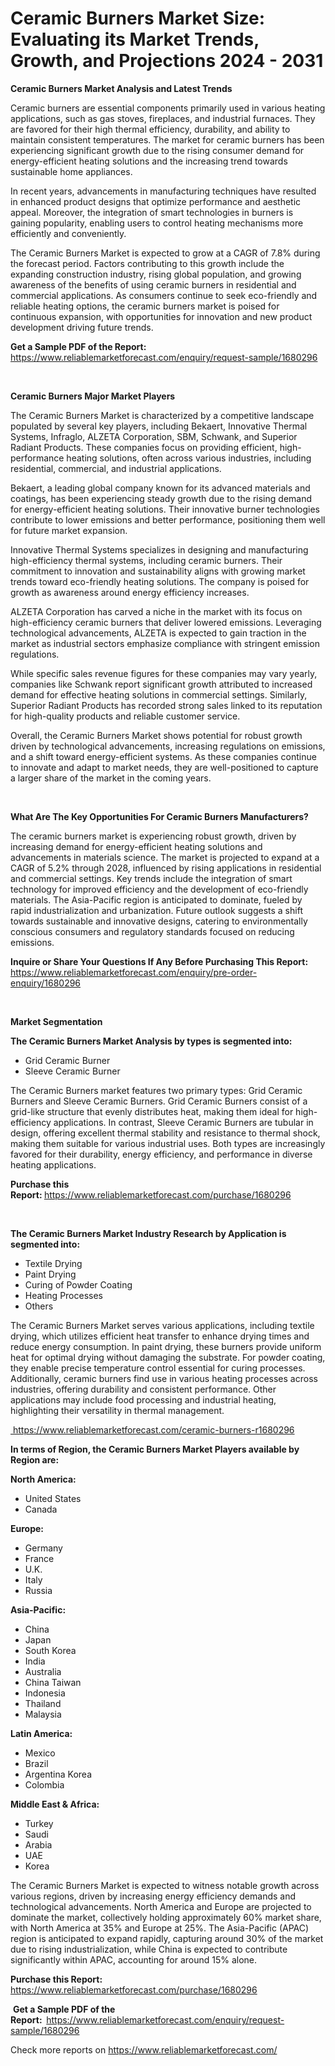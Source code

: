 <p><h1>Ceramic Burners Market Size: Evaluating its Market Trends, Growth, and Projections 2024 - 2031</h1></p><p><strong>Ceramic Burners Market Analysis and Latest Trends</strong></p>
<p><p>Ceramic burners are essential components primarily used in various heating applications, such as gas stoves, fireplaces, and industrial furnaces. They are favored for their high thermal efficiency, durability, and ability to maintain consistent temperatures. The market for ceramic burners has been experiencing significant growth due to the rising consumer demand for energy-efficient heating solutions and the increasing trend towards sustainable home appliances.</p><p>In recent years, advancements in manufacturing techniques have resulted in enhanced product designs that optimize performance and aesthetic appeal. Moreover, the integration of smart technologies in burners is gaining popularity, enabling users to control heating mechanisms more efficiently and conveniently. </p><p>The Ceramic Burners Market is expected to grow at a CAGR of 7.8% during the forecast period. Factors contributing to this growth include the expanding construction industry, rising global population, and growing awareness of the benefits of using ceramic burners in residential and commercial applications. As consumers continue to seek eco-friendly and reliable heating options, the ceramic burners market is poised for continuous expansion, with opportunities for innovation and new product development driving future trends.</p></p>
<p><strong>Get a Sample PDF of the Report:&nbsp;</strong> <a href="https://www.reliablemarketforecast.com/enquiry/request-sample/1680296?utm_campaign=1144&utm_medium=2&utm_source=Github&utm_content=ia&utm_term=28122024&utm_id=ceramic-burners">https://www.reliablemarketforecast.com/enquiry/request-sample/1680296</a></p>
<p>&nbsp;</p>
<p><strong>Ceramic Burners Major Market Players</strong></p>
<p><p>The Ceramic Burners Market is characterized by a competitive landscape populated by several key players, including Bekaert, Innovative Thermal Systems, Infraglo, ALZETA Corporation, SBM, Schwank, and Superior Radiant Products. These companies focus on providing efficient, high-performance heating solutions, often across various industries, including residential, commercial, and industrial applications.</p><p>Bekaert, a leading global company known for its advanced materials and coatings, has been experiencing steady growth due to the rising demand for energy-efficient heating solutions. Their innovative burner technologies contribute to lower emissions and better performance, positioning them well for future market expansion.</p><p>Innovative Thermal Systems specializes in designing and manufacturing high-efficiency thermal systems, including ceramic burners. Their commitment to innovation and sustainability aligns with growing market trends toward eco-friendly heating solutions. The company is poised for growth as awareness around energy efficiency increases.</p><p>ALZETA Corporation has carved a niche in the market with its focus on high-efficiency ceramic burners that deliver lowered emissions. Leveraging technological advancements, ALZETA is expected to gain traction in the market as industrial sectors emphasize compliance with stringent emission regulations.</p><p>While specific sales revenue figures for these companies may vary yearly, companies like Schwank report significant growth attributed to increased demand for effective heating solutions in commercial settings. Similarly, Superior Radiant Products has recorded strong sales linked to its reputation for high-quality products and reliable customer service.</p><p>Overall, the Ceramic Burners Market shows potential for robust growth driven by technological advancements, increasing regulations on emissions, and a shift toward energy-efficient systems. As these companies continue to innovate and adapt to market needs, they are well-positioned to capture a larger share of the market in the coming years.</p></p>
<p>&nbsp;</p>
<p><strong>What Are The Key Opportunities For Ceramic Burners Manufacturers?</strong></p>
<p><p>The ceramic burners market is experiencing robust growth, driven by increasing demand for energy-efficient heating solutions and advancements in materials science. The market is projected to expand at a CAGR of 5.2% through 2028, influenced by rising applications in residential and commercial settings. Key trends include the integration of smart technology for improved efficiency and the development of eco-friendly materials. The Asia-Pacific region is anticipated to dominate, fueled by rapid industrialization and urbanization. Future outlook suggests a shift towards sustainable and innovative designs, catering to environmentally conscious consumers and regulatory standards focused on reducing emissions.</p></p>
<p><strong>Inquire or Share Your Questions If Any Before Purchasing This Report:</strong> <a href="https://www.reliablemarketforecast.com/enquiry/pre-order-enquiry/1680296?utm_campaign=1144&utm_medium=2&utm_source=Github&utm_content=ia&utm_term=28122024&utm_id=ceramic-burners">https://www.reliablemarketforecast.com/enquiry/pre-order-enquiry/1680296</a></p>
<p>&nbsp;</p>
<p><strong>Market Segmentation</strong></p>
<p><strong>The Ceramic Burners Market Analysis by types is segmented into:</strong></p>
<p><ul><li>Grid Ceramic Burner</li><li>Sleeve Ceramic Burner</li></ul></p>
<p><p>The Ceramic Burners market features two primary types: Grid Ceramic Burners and Sleeve Ceramic Burners. Grid Ceramic Burners consist of a grid-like structure that evenly distributes heat, making them ideal for high-efficiency applications. In contrast, Sleeve Ceramic Burners are tubular in design, offering excellent thermal stability and resistance to thermal shock, making them suitable for various industrial uses. Both types are increasingly favored for their durability, energy efficiency, and performance in diverse heating applications.</p></p>
<p><strong>Purchase this Report:&nbsp;</strong><a href="https://www.reliablemarketforecast.com/purchase/1680296?utm_campaign=1144&utm_medium=2&utm_source=Github&utm_content=ia&utm_term=28122024&utm_id=ceramic-burners">https://www.reliablemarketforecast.com/purchase/1680296</a></p>
<p>&nbsp;</p>
<p><strong>The Ceramic Burners Market Industry Research by Application is segmented into:</strong></p>
<p><ul><li>Textile Drying</li><li>Paint Drying</li><li>Curing of Powder Coating</li><li>Heating Processes</li><li>Others</li></ul></p>
<p><p>The Ceramic Burners Market serves various applications, including textile drying, which utilizes efficient heat transfer to enhance drying times and reduce energy consumption. In paint drying, these burners provide uniform heat for optimal drying without damaging the substrate. For powder coating, they enable precise temperature control essential for curing processes. Additionally, ceramic burners find use in various heating processes across industries, offering durability and consistent performance. Other applications may include food processing and industrial heating, highlighting their versatility in thermal management.</p></p>
<p><a href="https://www.reliablemarketforecast.com/ceramic-burners-r1680296?utm_campaign=1144&utm_medium=2&utm_source=Github&utm_content=ia&utm_term=28122024&utm_id=ceramic-burners">&nbsp;https://www.reliablemarketforecast.com/ceramic-burners-r1680296</a></p>
<p><strong>In terms of Region, the Ceramic Burners Market Players available by Region are:</strong></p>
<p>
    <p> <strong> North America: </strong>
        <ul>
            <li>United States</li>
            <li>Canada</li>
        </ul>
        </p> 
    <p> <strong> Europe: </strong>
        <ul>
            <li>Germany</li>
            <li>France</li>
            <li>U.K.</li>
            <li>Italy</li>
            <li>Russia</li>
        </ul>
        </p> 
    <p> <strong> Asia-Pacific: </strong>
        <ul>
            <li>China</li>
            <li>Japan</li>
            <li>South Korea</li>
            <li>India</li>
            <li>Australia</li>
            <li>China Taiwan</li>
            <li>Indonesia</li>
            <li>Thailand</li>
            <li>Malaysia</li>
        </ul>
        </p> 
    <p> <strong> Latin America: </strong>
        <ul>
            <li>Mexico</li>
            <li>Brazil</li>
            <li>Argentina Korea</li>
            <li>Colombia</li>
        </ul>
        </p> 
    <p> <strong> Middle East & Africa: </strong>
        <ul>
            <li>Turkey</li>
            <li>Saudi</li>
            <li>Arabia</li>
            <li>UAE</li>
            <li>Korea</li>
        </ul>
    </p>
    </p>
<p><p>The Ceramic Burners Market is expected to witness notable growth across various regions, driven by increasing energy efficiency demands and technological advancements. North America and Europe are projected to dominate the market, collectively holding approximately 60% market share, with North America at 35% and Europe at 25%. The Asia-Pacific (APAC) region is anticipated to expand rapidly, capturing around 30% of the market due to rising industrialization, while China is expected to contribute significantly within APAC, accounting for around 15% alone.</p></p>
<p><strong>Purchase this Report: </strong><a href="https://www.reliablemarketforecast.com/purchase/1680296?utm_campaign=1144&utm_medium=2&utm_source=Github&utm_content=ia&utm_term=28122024&utm_id=ceramic-burners">https://www.reliablemarketforecast.com/purchase/1680296</a></p>
<p>&nbsp;<strong>Get a Sample PDF of the Report:&nbsp;&nbsp;</strong><a href="https://www.reliablemarketforecast.com/enquiry/request-sample/1680296?utm_campaign=1144&utm_medium=2&utm_source=Github&utm_content=ia&utm_term=28122024&utm_id=ceramic-burners">https://www.reliablemarketforecast.com/enquiry/request-sample/1680296</a></p>
<p><strong></strong></p>
<p>Check more reports on <a href="https://www.reliablemarketforecast.com/?utm_campaign=1144&utm_medium=2&utm_source=Github&utm_content=ia&utm_term=28122024&utm_id=ceramic-burners">https://www.reliablemarketforecast.com/</a></p>